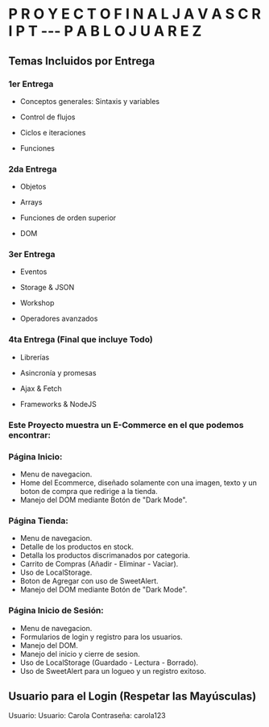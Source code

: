 # P R O Y E C T O    F I N A L   J A V A S C R I P T   --- P A B L O   J U A R E Z

## Temas Incluidos por Entrega

### 1er Entrega

 - Conceptos generales: Sintaxis y variables
 
 - Control de flujos
 
 - Ciclos e iteraciones
 
 - Funciones 


### 2da Entrega

 - Objetos
 
 - Arrays
 
 - Funciones de orden superior
 
 - DOM 



### 3er Entrega

- Eventos
 
 - Storage & JSON
 
 - Workshop
 
 - Operadores avanzados 


### 4ta Entrega (Final que incluye Todo)

- Librerías
 
- Asincronía y promesas
 
- Ajax & Fetch
 
- Frameworks & NodeJS




### Este Proyecto muestra un E-Commerce en el que podemos encontrar:

### Página Inicio: 
- Menu de navegacion.
- Home del Ecommerce, diseñado solamente con una imagen, texto y un boton de compra que redirige a la tienda.
- Manejo del DOM mediante Botón de "Dark Mode".

### Página Tienda: 
- Menu de navegacion.
- Detalle de los productos en stock.
- Detalla los productos discrimanados por categoria.
- Carrito de Compras (Añadir - Eliminar - Vaciar).
- Uso de LocalStorage.
- Boton de Agregar con uso de SweetAlert.
- Manejo del DOM mediante Botón de "Dark Mode".


### Página Inicio de Sesión:
- Menu de navegacion. 
- Formularios de login y registro para los usuarios.
- Manejo del DOM.
- Manejo del inicio y cierre de sesion.
- Uso de LocalStorage (Guardado - Lectura - Borrado).
- Uso de SweetAlert para un logueo y un registro exitoso.







## Usuario para el Login (Respetar las Mayúsculas)

Usuario:
Usuario: Carola
Contraseña: carola123

